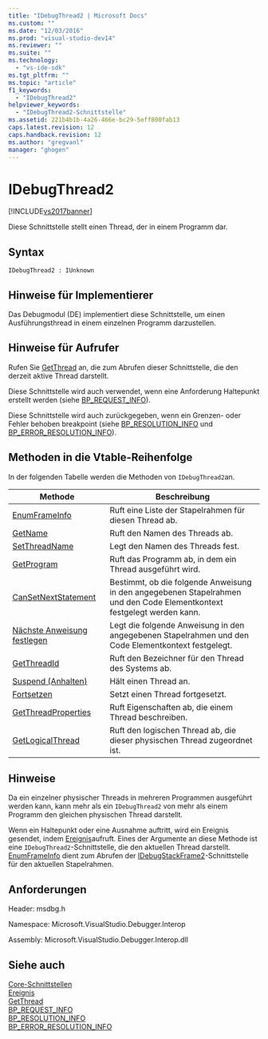 ```yaml
---
title: "IDebugThread2 | Microsoft Docs"
ms.custom: ""
ms.date: "12/03/2016"
ms.prod: "visual-studio-dev14"
ms.reviewer: ""
ms.suite: ""
ms.technology: 
  - "vs-ide-sdk"
ms.tgt_pltfrm: ""
ms.topic: "article"
f1_keywords: 
  - "IDebugThread2"
helpviewer_keywords: 
  - "IDebugThread2-Schnittstelle"
ms.assetid: 221b4b1b-4a26-466e-bc29-5eff800fab13
caps.latest.revision: 12
caps.handback.revision: 12
ms.author: "gregvanl"
manager: "ghogen"
---
```

# IDebugThread2
[!INCLUDE[vs2017banner](../../../code-quality/includes/vs2017banner.md)]

Diese Schnittstelle stellt einen Thread, der in einem Programm dar.  
  
## Syntax  
  
```  
IDebugThread2 : IUnknown  
```  
  
## Hinweise für Implementierer  
 Das Debugmodul \(DE\) implementiert diese Schnittstelle, um einen Ausführungsthread in einem einzelnen Programm darzustellen.  
  
## Hinweise für Aufrufer  
 Rufen Sie [GetThread](../../../extensibility/debugger/reference/idebugstackframe2-getthread.md) an, die zum Abrufen dieser Schnittstelle, die den derzeit aktive Thread darstellt.  
  
 Diese Schnittstelle wird auch verwendet, wenn eine Anforderung Haltepunkt erstellt werden \(siehe [BP\_REQUEST\_INFO](../../../extensibility/debugger/reference/bp-request-info.md)\).  
  
 Diese Schnittstelle wird auch zurückgegeben, wenn ein Grenzen\- oder Fehler behoben breakpoint \(siehe [BP\_RESOLUTION\_INFO](../../../extensibility/debugger/reference/bp-resolution-info.md) und [BP\_ERROR\_RESOLUTION\_INFO](../../../extensibility/debugger/reference/bp-error-resolution-info.md)\).  
  
## Methoden in die Vtable\-Reihenfolge  
 In der folgenden Tabelle werden die Methoden von `IDebugThread2`an.  
  
|Methode|Beschreibung|  
|-------------|------------------|  
|[EnumFrameInfo](../../../extensibility/debugger/reference/idebugthread2-enumframeinfo.md)|Ruft eine Liste der Stapelrahmen für diesen Thread ab.|  
|[GetName](../../../extensibility/debugger/reference/idebugthread2-getname.md)|Ruft den Namen des Threads ab.|  
|[SetThreadName](../../../extensibility/debugger/reference/idebugthread2-setthreadname.md)|Legt den Namen des Threads fest.|  
|[GetProgram](../../../extensibility/debugger/reference/idebugthread2-getprogram.md)|Ruft das Programm ab, in dem ein Thread ausgeführt wird.|  
|[CanSetNextStatement](../../../extensibility/debugger/reference/idebugthread2-cansetnextstatement.md)|Bestimmt, ob die folgende Anweisung in den angegebenen Stapelrahmen und den Code Elementkontext festgelegt werden kann.|  
|[Nächste Anweisung festlegen](../../../extensibility/debugger/reference/idebugthread2-setnextstatement.md)|Legt die folgende Anweisung in den angegebenen Stapelrahmen und den Code Elementkontext festgelegt.|  
|[GetThreadId](../../../extensibility/debugger/reference/idebugthread2-getthreadid.md)|Ruft den Bezeichner für den Thread des Systems ab.|  
|[Suspend \(Anhalten\)](../../../extensibility/debugger/reference/idebugthread2-suspend.md)|Hält einen Thread an.|  
|[Fortsetzen](../../../extensibility/debugger/reference/idebugthread2-resume.md)|Setzt einen Thread fortgesetzt.|  
|[GetThreadProperties](../../../extensibility/debugger/reference/idebugthread2-getthreadproperties.md)|Ruft Eigenschaften ab, die einem Thread beschreiben.|  
|[GetLogicalThread](../../../extensibility/debugger/reference/idebugthread2-getlogicalthread.md)|Ruft den logischen Thread ab, die dieser physischen Thread zugeordnet ist.|  
  
## Hinweise  
 Da ein einzelner physischer Threads in mehreren Programmen ausgeführt werden kann, kann mehr als ein `IDebugThread2` von mehr als einem Programm den gleichen physischen Thread darstellt.  
  
 Wenn ein Haltepunkt oder eine Ausnahme auftritt, wird ein Ereignis gesendet, indem [Ereignis](../../../extensibility/debugger/reference/idebugeventcallback2-event.md)aufruft.  Eines der Argumente an diese Methode ist eine `IDebugThread2`\-Schnittstelle, die den aktuellen Thread darstellt.  [EnumFrameInfo](../../../extensibility/debugger/reference/idebugthread2-enumframeinfo.md) dient zum Abrufen der [IDebugStackFrame2](../../../extensibility/debugger/reference/idebugstackframe2.md)\-Schnittstelle für den aktuellen Stapelrahmen.  
  
## Anforderungen  
 Header: msdbg.h  
  
 Namespace: Microsoft.VisualStudio.Debugger.Interop  
  
 Assembly: Microsoft.VisualStudio.Debugger.Interop.dll  
  
## Siehe auch  
 [Core\-Schnittstellen](../../../extensibility/debugger/reference/core-interfaces.md)   
 [Ereignis](../../../extensibility/debugger/reference/idebugeventcallback2-event.md)   
 [GetThread](../../../extensibility/debugger/reference/idebugstackframe2-getthread.md)   
 [BP\_REQUEST\_INFO](../../../extensibility/debugger/reference/bp-request-info.md)   
 [BP\_RESOLUTION\_INFO](../../../extensibility/debugger/reference/bp-resolution-info.md)   
 [BP\_ERROR\_RESOLUTION\_INFO](../../../extensibility/debugger/reference/bp-error-resolution-info.md)